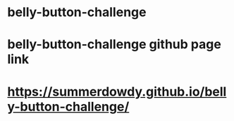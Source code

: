# belly-button-challenge

# belly-button-challenge github page link
# https://summerdowdy.github.io/belly-button-challenge/
